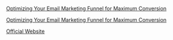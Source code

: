 <a href="https://bungko.desa.id/berita/optimizing-your-email-marketing-funnel-for-maximum-conversion/" rel="nofollow">Optimizing Your Email Marketing Funnel for Maximum Conversion</a>

<a href="https://bungko.desa.id/berita/optimizing-your-email-marketing-funnel-for-maximum-conversion/" rel="dofollow">Optimizing Your Email Marketing Funnel for Maximum Conversion</a>

<a href="https://bungko.desa.id" rel="nofollow">Official Website</a>
